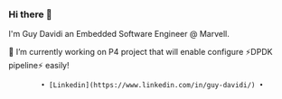 ### Hi there 👋
I'm Guy Davidi an Embedded Software Engineer @ Marvell.

🔭 I’m currently working on P4 project that will enable configure ⚡DPDK pipeline⚡ easily!

			• [Linkedin](https://www.linkedin.com/in/guy-davidi/) •

<!--
**guy-davidi/guy-davidi** is a ✨ _special_ ✨ repository because its `README.md` (this file) appears on your GitHub profile.

Here are some ideas to get you started:

- 🔭 I’m currently working on ...
- 🌱 I’m currently learning ...
- 👯 I’m looking to collaborate on ...
- 🤔 I’m looking for help with ...
- 💬 Ask me about ...
- 📫 How to reach me: ...
- 😄 Pronouns: ...
- ⚡ Fun fact: ...
-->
